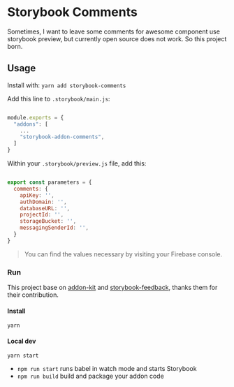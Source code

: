 # Storybook Comments

Sometimes, I want to leave some comments for awesome component use storybook preview, 
but currently open source does not work. So this project born.


## Usage

Install with: `yarn add storybook-comments`

Add this line to `.storybook/main.js`:

```javascript

module.exports = {
  "addons": [
    ...
    "storybook-addon-comments",
  ]
}
```

Within your `.storybook/preview.js` file, add this:

```javascript

export const parameters = {
  comments: {
    apiKey: '',
    authDomain: '',
    databaseURL: '',
    projectId: '',
    storageBucket: '',
    messagingSenderId: '',
  }
}
```
> You can find the values necessary by visiting your Firebase console.


### Run
This project base on [addon-kit](https://github.com/storybookjs/addon-kit) and [storybook-feedback](https://github.com/trevorkirpaul/storybook-feedback),
thanks them for their contribution.

#### Install
```shell script
yarn 
```

#### Local dev
```shell script
yarn start
```


- `npm run start` runs babel in watch mode and starts Storybook
- `npm run build` build and package your addon code
